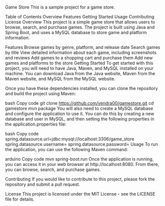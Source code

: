 Game Store
This is a sample project for a game store.

Table of Contents
Overview
Features
Getting Started
Usage
Contributing
License
Overview
This project is a simple game store that allows users to browse, search, and purchase games. The project is built using Java and Spring Boot, and uses a MySQL database to store game and platform information.

Features
Browse games by genre, platform, and release date
Search games by title
View detailed information about each game, including screenshots and reviews
Add games to a shopping cart and purchase them
Add new games and platforms to the store
Getting Started
To get started with this project, you will need to have Java, Maven, and MySQL installed on your machine. You can download Java from the Java website, Maven from the Maven website, and MySQL from the MySQL website.

Once you have these dependencies installed, you can clone the repository and build the project using Maven:

bash
Copy code
git clone https://github.com/vendra00/gamestore.git
cd gamestore
mvn package
You will also need to create a MySQL database and configure the application to use it. You can do this by creating a new database and user in MySQL, and then setting the following properties in the application.properties file:

bash
Copy code
spring.datasource.url=jdbc:mysql://localhost:3306/game_store
spring.datasource.username=<your-username>
spring.datasource.password=<your-password>
Usage
To run the application, you can use the following Maven command:

arduino
Copy code
mvn spring-boot:run
Once the application is running, you can access it in your web browser at http://localhost:8080. From there, you can browse, search, and purchase games.

Contributing
If you would like to contribute to this project, please fork the repository and submit a pull request.

License
This project is licensed under the MIT License - see the LICENSE file for details.